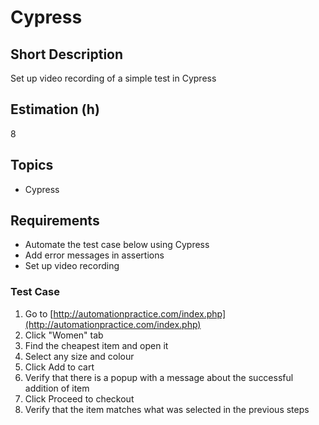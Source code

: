 # Cypress

## Short Description

Set up video recording of a simple test in Cypress

## Estimation (h)

8

## Topics

* Cypress

## Requirements

* Automate the test case below using Cypress
* Add error messages in assertions
* Set up video recording

### Test Case

1. Go to [http://automationpractice.com/index.php](http://automationpractice.com/index.php)
2. Click "Women" tab
3. Find the cheapest item and open it
4. Select any size and colour
5. Click Add to cart
6. Verify that there is a popup with a message about the successful addition of item
7. Click Proceed to checkout
8. Verify that the item matches what was selected in the previous steps
